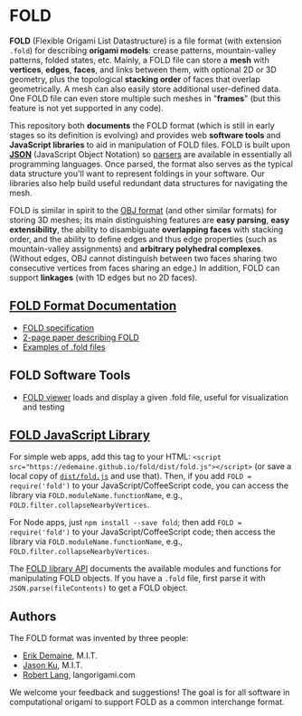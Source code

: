 # FOLD
**FOLD** (Flexible Origami List Datastructure) is a file format (with extension
`.fold`) for describing **origami models**: crease patterns, mountain-valley
patterns, folded states, etc.  Mainly, a FOLD file can store a **mesh** with
**vertices**, **edges**, **faces**, and links between them, with optional
2D or 3D geometry, plus the topological **stacking order** of faces that
overlap geometrically.
A mesh can also easily store additional user-defined data.
One FOLD file can even store multiple such meshes in "**frames**"
(but this feature is not yet supported in any code).

This repository both **documents** the FOLD format (which is still in early
stages so its definition is evolving) and provides web **software tools**
and **JavaScript libraries** to aid in manipulation of FOLD files.
FOLD is built upon
**[JSON](http://www.json.org/)** (JavaScript Object Notation)
so [parsers](http://www.json.org/) are available in essentially all
programming languages.  Once parsed, the format also serves as the typical
data structure you'll want to represent foldings in your software.
Our libraries also help build useful redundant data structures for
navigating the mesh.

FOLD is similar in spirit to the
[OBJ format](http://paulbourke.net/dataformats/obj/) (and other similar
formats) for storing 3D meshes; its main distinguishing features are
**easy parsing**, **easy extensibility**, the ability to disambiguate
**overlapping faces** with stacking order, and the ability to define edges
and thus edge properties (such as mountain-valley assignments) and
**arbitrary polyhedral complexes**.
(Without edges, OBJ cannot distinguish between two faces sharing two
consecutive vertices from faces sharing an edge.)
In addition, FOLD can support **linkages** (with 1D edges but no 2D faces).

## [FOLD Format Documentation](https://github.com/edemaine/fold/tree/master/doc/spec.md)

* [FOLD specification](https://github.com/edemaine/fold/tree/master/doc/spec.md)
* [2-page paper describing FOLD](http://erikdemaine.org/papers/FOLD_CGW2016/)
* [Examples of .fold files](https://github.com/edemaine/fold/tree/master/examples/)

## FOLD Software Tools

* [FOLD viewer](https://edemaine.github.io/fold/examples/foldviewer.html)
  loads and display a given .fold file, useful for visualization and testing

## [FOLD JavaScript Library](https://github.com/edemaine/fold/tree/master/doc/api.md)

For simple web apps, add this tag to your HTML:
`<script src="https://edemaine.github.io/fold/dist/fold.js"></script>`
(or save a local copy of
[`dist/fold.js`](https://github.com/edemaine/fold/blob/master/dist/fold.js)
and use that).
Then, if you add `FOLD = require('fold')` to your JavaScript/CoffeeScript code,
you can access the library via `FOLD.moduleName.functionName`, e.g.,
`FOLD.filter.collapseNearbyVertices`.

For Node apps, just `npm install --save fold`;
then add `FOLD = require('fold')` to your JavaScript/CoffeeScript code;
then access the library via `FOLD.moduleName.functionName`, e.g.,
`FOLD.filter.collapseNearbyVertices`.

The [FOLD library API](https://github.com/edemaine/fold/tree/master/doc/api.md)
documents the available modules and functions for manipulating FOLD objects.
If you have a `.fold` file, first parse it with `JSON.parse(fileContents)`
to get a FOLD object.

## Authors

The FOLD format was invented by three people:
* [Erik Demaine](http://erikdemaine.org), M.I.T.
* [Jason Ku](http://jasonku.mit.edu), M.I.T.
* [Robert Lang](http://langorigami.com), langorigami.com

We welcome your feedback and suggestions!  The goal is for all software in
computational origami to support FOLD as a common interchange format.
